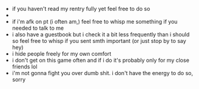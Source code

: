 - if you haven't read my rentry fully yet feel free to do so
- 
- if i'm afk on pt (i often am,) feel free to whisp me something if you needed to talk to me
- i also have a guestbook but i check it a bit less frequently than i should so feel free to whisp if you sent smth important (or just stop by to say hey)
- i hide people freely for my own comfort
- i don't get on this game often and if i do it's probably only for my close friends lol
- i'm not gonna fight you over dumb shit. i don't have the energy to do so, sorry
